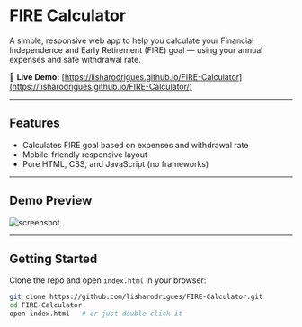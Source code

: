 # FIRE Calculator

A simple, responsive web app to help you calculate your Financial Independence and Early Retirement (FIRE) goal — using your annual expenses and safe withdrawal rate.

🔗 **Live Demo:** [https://lisharodrigues.github.io/FIRE-Calculator](https://lisharodrigues.github.io/FIRE-Calculator/)

---

##  Features

-  Calculates FIRE goal based on expenses and withdrawal rate
-  Mobile-friendly responsive layout
-  Pure HTML, CSS, and JavaScript (no frameworks)

---

## Demo Preview

![screenshot](https://via.placeholder.com/800x400?text=Insert+Screenshot+Here)

---

## Getting Started

Clone the repo and open `index.html` in your browser:

```bash
git clone https://github.com/lisharodrigues/FIRE-Calculator.git
cd FIRE-Calculator
open index.html   # or just double-click it
